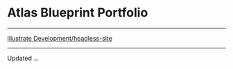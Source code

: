 
# Atlas Blueprint Portfolio

---

[Illustrate Development/headless-site](https://bitbucket.org/illustratedevelopment/headless-site)

---

Updated ...

